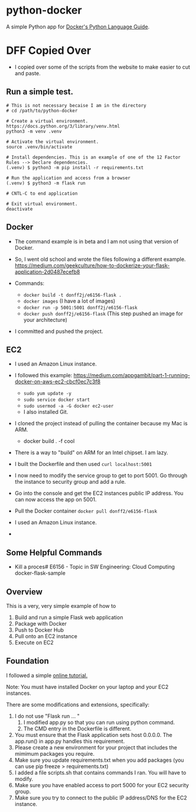 # python-docker

A simple Python app for [Docker's Python Language Guide](https://docs.docker.com/language/python).

# DFF Copied Over

- I copied over some of the scripts from the website to make easier to cut and paste.

## Run a simple test.

```
# This is not necessary becaise I am in the directory
# cd /path/to/python-docker

# Create a virtual environment. https://docs.python.org/3/library/venv.html
python3 -m venv .venv

# Activate the virtual environment.
source .venv/bin/activate

# Install dependencies. This is an example of one of the 12 Factor Rules --> Declare dependencies.
(.venv) $ python3 -m pip install -r requirements.txt

# Run the application and access from a browser
(.venv) $ python3 -m flask run

# CNTL-C to end application

# Exit virtual environment.
deactivate
```

## Docker

- The command example is in beta and I am not using that version of Docker.


- So, I went old school and wrote the files following a different example.  https://medium.com/geekculture/how-to-dockerize-your-flask-application-2d0487ecefb8

- Commands:
  - ```docker build -t donff2j/e6156-flask .```
  - ```docker images``` (I have a lot of images)
  - ```docker run -p 5001:5001 donff2j/e6156-flask```
  - ```docker push donff2j/e6156-flask``` (This step pushed an image for your architecture)

- I committed and pushed the project. 

## EC2

- I used an Amazon Linux instance.


- I followed this example: https://medium.com/appgambit/part-1-running-docker-on-aws-ec2-cbcf0ec7c3f8
  - ```sudo yum update -y```
  - ```sudo service docker start```
  - ```sudo usermod -a -G docker ec2-user```
  - I also installed Git.


- I cloned the project instead of pulling the container because my Mac is ARM.
  - docker build  . -f cool


- There is a way to "build" on ARM for an Intel chipset. I am lazy.


- I built the Dockerfile and then used ```curl localhost:5001```


- I now need to modify the service group to get to port 5001. Go through the instance to security group and add a rule.


- Go into the console and get the EC2 instances public IP address. You can now access the app on 5001.


- Pull the Docker container ```docker pull donff2/e6156-flask```


- I used an Amazon Linux instance.
- 

## Some Helpful Commands

- Kill a proces# E6156 - Topic in SW Engineering: Cloud Computing docker-flask-sample

## Overview

This is a very, very simple example of how to
1. Build and run a simple Flask web application
2. Package with Docker
3. Push to Docker Hub
4. Pull onto an EC2 instance
5. Execute on EC2

## Foundation

I followed a simple [online tutorial.](https://docs.docker.com/language/python/build-images/)

Note: You must have installed Docker on your laptop and your EC2 instances.

There are some modifications and extensions, specifically:
1. I do not use "Flask run ... "
   1. I modified app.py so that you can run using python command.
   2. The CMD entry in the Dockerfile is different.
2. You must ensure that the Flask application sets host 0.0.0.0. The app.run() in app.py handles this requirement.
3. Please create a new environment for your project that includes the mimimum packages you require.
4. Make sure you update requirements.txt when you add packages (you can use pip freeze > requirements.txt)
5. I added a file scripts.sh that contains commands I ran. You will have to modify.
6. Make sure you have enabled access to port 5000 for your EC2 security group.
7. Make sure you try to connect to the public IP address/DNS for the EC2 instance.


